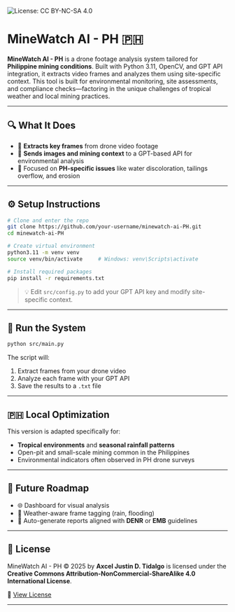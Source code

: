 ![License: CC BY-NC-SA 4.0](https://img.shields.io/badge/License-CC%20BY--NC--SA%204.0-lightgrey.svg)

# MineWatch AI - PH 🇵🇭

**MineWatch AI - PH** is a drone footage analysis system tailored for **Philippine mining conditions**. Built with Python 3.11, OpenCV, and GPT API integration, it extracts video frames and analyzes them using site-specific context. This tool is built for environmental monitoring, site assessments, and compliance checks—factoring in the unique challenges of tropical weather and local mining practices.

---

## 🔍 What It Does

- 🎥 **Extracts key frames** from drone video footage  
- 🤖 **Sends images and mining context** to a GPT-based API for environmental analysis  
- 📌 Focused on **PH-specific issues** like water discoloration, tailings overflow, and erosion

---

## ⚙️ Setup Instructions

```bash
# Clone and enter the repo
git clone https://github.com/your-username/minewatch-ai-PH.git
cd minewatch-ai-PH

# Create virtual environment
python3.11 -m venv venv
source venv/bin/activate     # Windows: venv\Scripts\activate

# Install required packages
pip install -r requirements.txt
```

> 💡 Edit `src/config.py` to add your GPT API key and modify site-specific context.

---

## 🚀 Run the System

```bash
python src/main.py
```

The script will:
1. Extract frames from your drone video
2. Analyze each frame with your GPT API
3. Save the results to a `.txt` file

---

## 🇵🇭 Local Optimization

This version is adapted specifically for:
- **Tropical environments** and **seasonal rainfall patterns**
- Open-pit and small-scale mining common in the Philippines
- Environmental indicators often observed in PH drone surveys

---

## 🔮 Future Roadmap

- 🌐 Dashboard for visual analysis
- 📡 Weather-aware frame tagging (rain, flooding)
- 📑 Auto-generate reports aligned with **DENR** or **EMB** guidelines

---

## 📜 License

MineWatch AI - PH © 2025 by **Axcel Justin D. Tidalgo** is licensed under the  
**Creative Commons Attribution-NonCommercial-ShareAlike 4.0 International License**.

🔗 [View License](https://creativecommons.org/licenses/by-nc-sa/4.0/)

---
